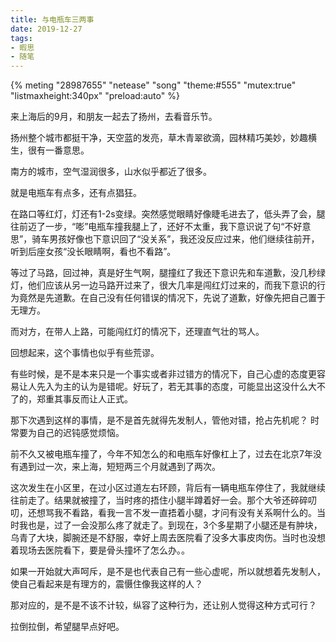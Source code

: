 ```yaml
---
title: 与电瓶车三两事
date: 2019-12-27
tags:
- 暇思
- 随笔
---
```


{% meting "28987655" "netease" "song" "theme:#555" "mutex:true" "listmaxheight:340px" "preload:auto" %}
</p>
来上海后的9月，和朋友一起去了扬州，去看音乐节。

扬州整个城市都挺干净，天空蓝的发亮，草木青翠欲滴，园林精巧美妙，妙趣横生，很有一番意思。

南方的城市，空气湿润很多，山水似乎都近了很多。

就是电瓶车有点多，还有点猖狂。

在路口等红灯，灯还有1-2s变绿。突然感觉眼睛好像睫毛进去了，低头弄了会，腿往前迈了一步，“嘭”电瓶车撞我腿上了，还好不太重，我下意识说了句“不好意思”，骑车男孩好像也下意识回了“没关系”，我还没反应过来，他们继续往前开，听到后座女孩“没长眼睛啊，看也不看路”。

等过了马路，回过神，真是好生气啊，腿撞红了我还下意识先和车道歉，没几秒绿灯，他们应该从另一边马路开过来了，很大几率是闯红灯过来的，而我下意识的行为竟然是先道歉。在自己没有任何错误的情况下，先说了道歉，好像先把自己置于无理方。

而对方，在带人上路，可能闯红灯的情况下，还理直气壮的骂人。
<!--more-->

回想起来，这个事情也似乎有些荒谬。

有些时候，是不是本来只是一个事实或者非过错方的情况下，自己心虚的态度更容易让人先入为主的认为是错呢。好玩了，若无其事的态度，可能显出这没什么大不了的，郑重其事反而让人正式。

那下次遇到这样的事情，是不是首先就得先发制人，管他对错，抢占先机呢？
时常要为自己的迟钝感觉烦恼。


前不久又被电瓶车撞了，今年不知怎么的和电瓶车好像杠上了，过去在北京7年没有遇到过一次，来上海，短短两三个月就遇到了两次。

这次发生在小区里，在过小区过道左右环顾，背后有一辆电瓶车停住了，我就继续往前走了。结果就被撞了，当时疼的捂住小腿半蹲着好一会。那个大爷还碎碎叨叨，还想骂我不看路，看我一言不发一直捂着小腿，才问有没有关系啊什么的。当时我也是，过了一会没那么疼了就走了。到现在，3个多星期了小腿还是有肿块，乌青了大块，脚腕还是不舒服，幸好上周去医院看了没多大事皮肉伤。当时也没想着现场去医院看下，要是骨头撞坏了怎么办。。

如果一开始就大声呵斥，是不是也代表自己有一些心虚呢，所以就想着先发制人，使自己看起来是有理方的，震慑住像我这样的人？

那对应的，是不是不该不计较，纵容了这种行为，还让别人觉得这种方式可行？

拉倒拉倒，希望腿早点好吧。







